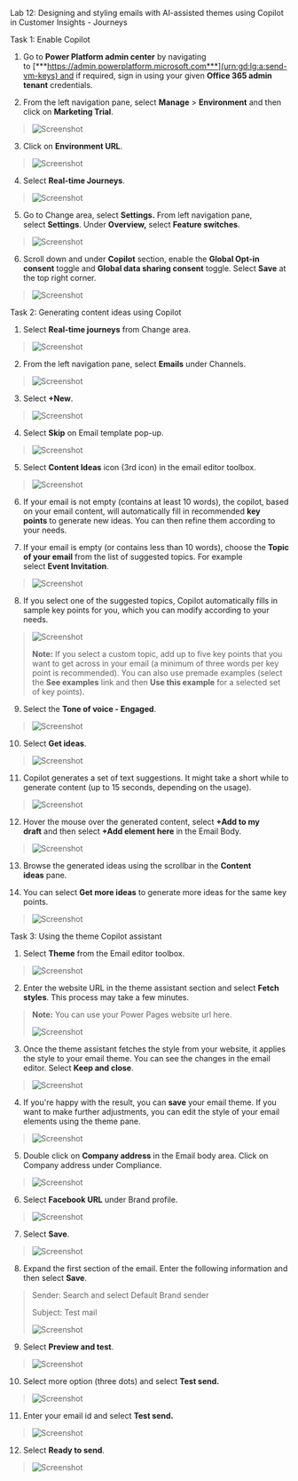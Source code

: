 Lab 12: Designing and styling emails with AI-assisted themes using
Copilot in Customer Insights - Journeys

Task 1: Enable Copilot

1.  Go to **Power Platform admin center** by navigating
    to [***https://admin.powerplatform.microsoft.com***](urn:gd:lg:a:send-vm-keys) and
    if required, sign in using your given **Office 365 admin
    tenant** credentials.

2.  From the left navigation pane,
    select **Manage** \> **Environment** and then click on **Marketing
    Trial**.

> ![Screenshot](./media/image1.png)

3.  Click on **Environment URL**.

> ![Screenshot](./media/image2.png)

4.  Select **Real-time Journeys**.

> ![Screenshot](./media/image3.png)

5.  Go to Change area, select **Settings.** From left navigation pane,
    select **Settings**. Under **Overview,** select **Feature
    switches**.

> ![Screenshot](./media/image4.png)

6.  Scroll down and under **Copilot** section, enable the **Global
    Opt-in consent** toggle and **Global data sharing consent** toggle.
    Select **Save** at the top right corner.

> ![Screenshot](./media/image5.png)

Task 2: Generating content ideas using Copilot

1.  Select **Real-time journeys** from Change area.

> ![Screenshot](./media/image6.png)

2.  From the left navigation pane, select **Emails** under Channels.

> ![Screenshot](./media/image7.png)

3.  Select **+New**.

> ![Screenshot](./media/image8.png)

4.  Select **Skip** on Email template pop-up.

> ![Screenshot](./media/image9.png)

5.  Select **Content Ideas** icon (3rd icon) in the email editor
    toolbox.

> ![Screenshot](./media/image10.png)

6.  If your email is not empty (contains at least 10 words), the
    copilot, based on your email content, will automatically fill in
    recommended **key points** to generate new ideas. You can then
    refine them according to your needs.

7.  If your email is empty (or contains less than 10 words), choose
    the **Topic of your email** from the list of suggested topics. For
    example select **Event Invitation**.

> ![Screenshot](./media/image11.png)

8.  If you select one of the suggested topics, Copilot automatically
    fills in sample key points for you, which you can modify according
    to your needs.

> ![Screenshot](./media/image12.png)
>
> **Note:** If you select a custom topic, add up to five key points that
> you want to get across in your email (a minimum of three words per key
> point is recommended). You can also use premade examples (select
> the **See examples** link and then **Use this example** for a selected
> set of key points).

9.  Select the **Tone of voice - Engaged**.

> ![Screenshot](./media/image13.png)

10. Select **Get ideas**.

> ![Screenshot](./media/image14.png)

11. Copilot generates a set of text suggestions. It might take a short
    while to generate content (up to 15 seconds, depending on the
    usage).

> ![Screenshot](./media/image15.png)

12. Hover the mouse over the generated content, select **+Add to my
    draft** and then select **+Add element here** in the Email Body.

> ![Screenshot](./media/image16.png)

13. Browse the generated ideas using the scrollbar in the **Content
    ideas** pane.

14. You can select **Get more ideas** to generate more ideas for the
    same key points.

> ![Screenshot](./media/image17.png)

Task 3: Using the theme Copilot assistant

1.  Select **Theme** from the Email editor toolbox.

> ![Screenshot](./media/image18.png)

2.  Enter the website URL in the theme assistant section and
    select **Fetch styles**. This process may take a few minutes.

> **Note:** You can use your Power Pages website url here.
>
> ![Screenshot](./media/image19.png)

3.  Once the theme assistant fetches the style from your website, it
    applies the style to your email theme. You can see the changes in
    the email editor. Select **Keep and close**.

> ![Screenshot](./media/image20.png)

4.  If you're happy with the result, you can **save** your email theme.
    If you want to make further adjustments, you can edit the style of
    your email elements using the theme pane.

> ![Screenshot](./media/image21.png)

5.  Double click on **Company address** in the Email body area. Click on
    Company address under Compliance.

> ![Screenshot](./media/image22.png)

6.  Select **Facebook URL** under Brand profile.

> ![Screenshot](./media/image23.png)

7.  Select **Save**.

> ![Screenshot](./media/image24.png)

8.  Expand the first section of the email. Enter the following
    information and then select **Save**.

> Sender: Search and select Default Brand sender
>
> Subject: Test mail
>
> ![Screenshot](./media/image25.png)

9.  Select **Preview and test**.

> ![Screenshot](./media/image26.png)

10. Select more option (three dots) and select **Test send.**

> ![Screenshot](./media/image27.png)

11. Enter your email id and select **Test send.**

> ![Screenshot](./media/image28.png)

12. Select **Ready to send**.

> ![Screenshot](./media/image29.png)
